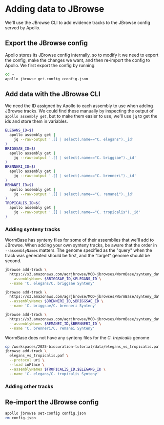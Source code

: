 # Adding data to JBrowse

We'll use the JBrowse CLI to add evidence tracks to the JBrowse config served by
Apollo.

## Export the JBrowse config

Apollo stores its JBrowse config internally, so to modify it we need to export
the config, make the changes we want, and then re-import the config to Apollo.
We first export the config by running:

```sh
cd ~
apollo jbrowse get-config >config.json
```

## Add data with the JBrowse CLI

We need the ID assigned by Apollo to each assembly to use when adding JBrowse
tracks. We could find these manually by inspecting the output of
`apollo assembly get`, but to make them easier to use, we'll use `jq` to get the
ids and store them in variables.

```sh
ELEGANS_ID=$(
  apollo assembly get |
    jq --raw-output '.[] | select(.name=="C. elegans")._id'
)
BRIGGSAE_ID=$(
  apollo assembly get |
    jq --raw-output '.[] | select(.name=="C. briggsae")._id'
)
BRENNERI_ID=$(
  apollo assembly get |
    jq --raw-output '.[] | select(.name=="C. brenneri")._id'
)
REMANEI_ID=$(
  apollo assembly get |
    jq --raw-output '.[] | select(.name=="C. remanei")._id'
)
TROPICALIS_ID=$(
  apollo assembly get |
    jq --raw-output '.[] | select(.name=="C. tropicalis")._id'
)
```

### Adding synteny tracks

WormBase has synteny files for some of their assemblies that we'll add to
JBrowse. When adding your own synteny tracks, be aware that the order in
`--assemblyNames` matters. The genome specified as the "query" when the track
was generated should be first, and the "target" genome should be second.

```sh
jbrowse add-track \
  https://s3.amazonaws.com/agrjbrowse/MOD-jbrowses/WormBase/synteny_data/c_elegans.c_briggsae.paf \
  --assemblyNames $BRIGGSAE_ID,$ELEGANS_ID \
  --name 'C. elegans/C. briggsae Synteny'

jbrowse add-track \
  https://s3.amazonaws.com/agrjbrowse/MOD-jbrowses/WormBase/synteny_data/c_briggsae.c_brenneri.paf \
  --assemblyNames $BRENNERI_ID,$BRIGGSAE_ID \
  --name 'C. briggsae/C. brenneri Synteny'

jbrowse add-track \
  https://s3.amazonaws.com/agrjbrowse/MOD-jbrowses/WormBase/synteny_data/c_brenneri.c_remanei.paf \
  --assemblyNames $REMANEI_ID,$BRENNERI_ID \
  --name 'C. brenneri/C. remanei Synteny'
```

WormBase does not have any synteny files for the *C. tropicalis* genome

```sh
cp /workspaces/2025-biocuration-tutorial/data/elegans_vs_tropicalis.paf /var/www/html/
jbrowse add-track \
  elegans_vs_tropicalis.paf \
  --protocol uri \
  --load inPlace \
  --assemblyNames $TROPICALIS_ID,$ELEGANS_ID \
  --name 'C. elegans/C. tropicalis Synteny'
```

### Adding other tracks

## Re-import the JBrowse config

```sh
apollo jbrowse set-config config.json
rm config.json
```
